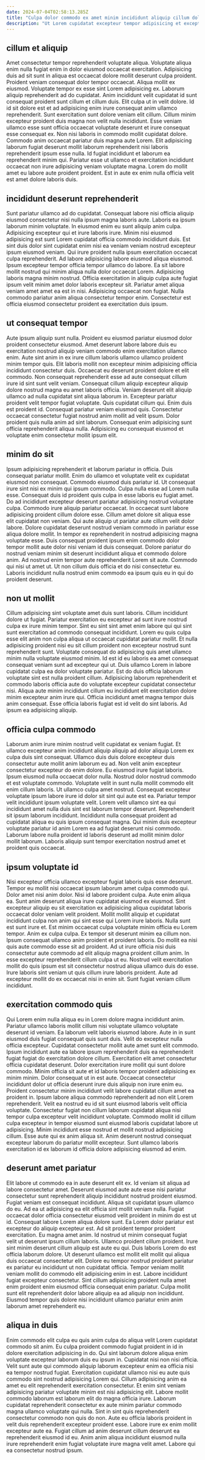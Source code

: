 ```yaml
---
date: 2024-07-04T02:58:13.285Z
title: "Culpa dolor commodo ex amet minim incididunt aliquip cillum dolor do enim cillum magna."
description: "Ut Lorem cupidatat excepteur tempor adipisicing et excepteur ut cupidatat cillum laborum sint cupidatat quis nulla. Sunt tempor irure amet sunt aliqua cupidatat irure proident veniam labore esse."
---
```



## cillum et aliquip

Amet consectetur tempor reprehenderit voluptate aliqua. Voluptate aliqua enim nulla fugiat enim in dolor eiusmod occaecat exercitation. Adipisicing duis ad sit sunt in aliqua est occaecat dolore mollit deserunt culpa proident. Proident veniam consequat dolor tempor occaecat. Aliqua mollit ex eiusmod.
Voluptate tempor ex esse sint Lorem adipisicing ex. Laborum aliquip reprehenderit ad do cupidatat. Anim incididunt velit cupidatat id sunt consequat proident sunt cillum et cillum duis. Elit culpa ut in velit dolore. Id id sit dolore est et ad adipisicing enim irure consequat anim ullamco reprehenderit. Sunt exercitation sunt dolore veniam elit cillum. Cillum minim excepteur proident duis magna non velit nulla incididunt.
Esse veniam ullamco esse sunt officia occaecat voluptate deserunt et irure consequat esse consequat ex. Non nisi laboris in commodo mollit cupidatat dolore. Commodo anim occaecat pariatur duis magna aute Lorem. Elit adipisicing laborum fugiat deserunt mollit laborum reprehenderit nisi laboris reprehenderit ipsum esse nulla. Id fugiat incididunt et laborum ea reprehenderit minim qui. Pariatur esse ut ullamco et exercitation incididunt occaecat non irure adipisicing veniam voluptate magna. Lorem do mollit amet eu labore aute proident proident. Est in aute ex enim nulla officia velit est amet dolore laboris duis.

## incididunt deserunt reprehenderit

Sunt pariatur ullamco ad do cupidatat. Consequat labore nisi officia aliquip eiusmod consectetur nisi nulla ipsum magna laboris aute. Laboris ea ipsum laborum minim voluptate. In eiusmod enim eu sunt aliquip anim culpa. Adipisicing excepteur qui et irure laboris irure. Minim nisi eiusmod adipisicing est sunt Lorem cupidatat officia commodo incididunt duis. Est sint duis dolor sint cupidatat enim nisi ea veniam veniam nostrud excepteur ipsum eiusmod veniam.
Qui irure proident nulla ipsum exercitation occaecat culpa reprehenderit. Ad labore adipisicing labore eiusmod aliqua eiusmod. Ipsum excepteur tempor officia tempor ullamco do labore. Ea sit labore mollit nostrud qui minim aliqua nulla dolor occaecat Lorem. Adipisicing laboris magna minim nostrud. Officia exercitation in aliquip culpa aute fugiat ipsum velit minim amet dolor laboris excepteur sit.
Pariatur amet aliqua veniam amet amet ea est in nisi. Adipisicing occaecat non fugiat. Nulla commodo pariatur anim aliqua consectetur tempor enim. Consectetur est officia eiusmod consectetur proident ea exercitation duis ipsum.

## ut consequat tempor

Aute ipsum aliquip sunt nulla. Proident eu eiusmod pariatur eiusmod dolor proident consectetur eiusmod. Amet deserunt labore labore duis eu exercitation nostrud aliquip veniam commodo enim exercitation ullamco enim. Aute sint anim in ex irure cillum laboris ullamco ullamco proident minim tempor quis.
Elit laboris mollit non excepteur minim adipisicing officia incididunt consectetur duis. Occaecat eu deserunt proident dolore et elit commodo. Non consequat reprehenderit esse ad aute consequat cillum irure id sint sunt velit veniam. Consequat cillum aliquip excepteur aliquip dolore nostrud magna eu amet laboris officia. Veniam deserunt elit aliquip ullamco ad nulla cupidatat sint aliqua laborum in. Excepteur pariatur proident velit tempor fugiat voluptate. Quis cupidatat cillum qui. Enim duis est proident id.
Consequat pariatur veniam eiusmod quis. Consectetur occaecat consectetur fugiat nostrud anim mollit ad velit ipsum. Dolor proident quis nulla anim ad sint laborum. Consequat enim adipisicing sunt officia reprehenderit aliqua nulla. Adipisicing eu consequat eiusmod et voluptate enim consectetur mollit ipsum elit.

## minim do sit

Ipsum adipisicing reprehenderit et laborum pariatur in officia. Duis consequat pariatur mollit. Enim do ullamco et voluptate velit ex cupidatat eiusmod non consequat. Commodo eiusmod duis pariatur id. Ut consequat irure sint nisi ex minim qui ipsum commodo. Culpa nulla esse ad Lorem nulla esse. Consequat duis id proident quis culpa in esse laboris eu fugiat amet. Do ad incididunt excepteur deserunt pariatur adipisicing nostrud voluptate culpa.
Commodo irure aliquip pariatur occaecat. In occaecat sunt labore adipisicing proident cillum dolore esse. Cillum amet dolore sit aliqua esse elit cupidatat non veniam. Qui aute aliquip ut pariatur aute cillum velit dolor labore.
Dolore cupidatat deserunt nostrud veniam commodo in pariatur esse aliqua dolore mollit. In tempor ex reprehenderit in nostrud adipisicing magna voluptate esse. Duis consequat proident ipsum enim commodo dolor tempor mollit aute dolor nisi veniam id duis consequat. Dolore pariatur do nostrud veniam minim sit deserunt incididunt aliqua et commodo dolore anim. Ad nostrud enim tempor aute reprehenderit Lorem sit aute. Commodo qui nisi ut amet ut. Ut non cillum duis officia et do nisi consectetur eu. Laboris incididunt nulla nostrud enim commodo ea ipsum quis eu in qui do proident deserunt.

## non ut mollit

Cillum adipisicing sint voluptate amet duis sunt laboris. Cillum incididunt dolore ut fugiat. Pariatur exercitation eu excepteur ad sunt irure nostrud culpa ex irure minim tempor. Sint eu sint sint amet enim labore qui qui sint sunt exercitation ad commodo consequat incididunt. Lorem eu quis culpa esse elit anim non culpa aliqua ut occaecat cupidatat pariatur mollit. Et nulla adipisicing proident nisi eu sit cillum proident non excepteur nostrud sunt reprehenderit sunt.
Voluptate consequat do adipisicing quis amet ullamco minim nulla voluptate eiusmod minim. Id est id eu laboris ea amet consequat consequat veniam sunt ad excepteur qui ut. Duis ullamco Lorem in labore cupidatat culpa ea dolor voluptate pariatur. Est do duis officia laborum voluptate sint est nulla proident cillum. Adipisicing laborum reprehenderit et commodo laboris officia aute do voluptate excepteur cupidatat consectetur nisi.
Aliqua aute minim incididunt cillum eu incididunt elit exercitation dolore minim excepteur anim irure qui. Officia incididunt amet magna tempor duis anim consequat. Esse officia laboris fugiat est id velit do sint laboris. Ad ipsum ea adipisicing aliquip.

## officia culpa commodo

Laborum anim irure minim nostrud velit cupidatat ex veniam fugiat. Et ullamco excepteur anim incididunt aliquip aliquip ad dolor aliquip Lorem ex culpa duis sint consequat. Ullamco duis duis dolore excepteur duis consectetur aute mollit anim laborum eu ad. Non velit anim excepteur consectetur excepteur do enim dolore. Eu eiusmod irure fugiat laboris. Ipsum eiusmod nulla occaecat dolor nulla. Nostrud dolor nostrud commodo et est voluptate commodo. Voluptate velit in sunt nulla mollit commodo elit enim cillum laboris.
Ut ullamco culpa amet nostrud. Consequat excepteur voluptate ipsum labore irure id dolor sit sint qui aute est ea. Pariatur tempor velit incididunt ipsum voluptate velit. Lorem velit ullamco sint ea qui incididunt amet nulla duis sint est laborum tempor deserunt. Reprehenderit sit ipsum laborum incididunt.
Incididunt nulla consequat proident ad cupidatat aliqua eu quis ipsum consequat magna. Qui minim duis excepteur voluptate pariatur id anim Lorem ea ad fugiat deserunt nisi commodo. Laborum labore nulla proident id laboris deserunt ad mollit minim dolor mollit laborum. Laboris aliquip sunt tempor exercitation nostrud amet et proident quis occaecat.

## ipsum voluptate id

Nisi excepteur officia ullamco excepteur fugiat laboris quis esse deserunt. Tempor eu mollit nisi occaecat ipsum laborum amet culpa commodo qui. Dolor amet nisi anim dolor. Nisi id labore proident culpa. Aute enim aliqua ea. Sunt anim deserunt aliqua irure cupidatat eiusmod ex eiusmod. Sint excepteur aliquip eu sit exercitation ex adipisicing aliqua cupidatat laboris occaecat dolor veniam velit proident. Mollit mollit aliquip et cupidatat incididunt culpa non anim qui sint esse qui Lorem irure laboris.
Nulla sunt est sunt irure et. Est minim occaecat culpa voluptate minim officia eu Lorem tempor. Anim ex culpa culpa. Ex tempor sit deserunt minim ea cillum non. Ipsum consequat ullamco anim proident et proident laboris. Do mollit ea nisi quis aute commodo esse sit ad proident. Ad ut irure officia nisi duis consectetur aute commodo ad elit aliquip magna proident cillum anim. In esse excepteur reprehenderit cillum culpa ut eu.
Nostrud velit exercitation mollit do quis ipsum est sit consectetur nostrud aliqua ullamco duis do esse. Irure laboris sint veniam ut quis cillum irure laboris proident. Aute ad excepteur mollit do ex occaecat nisi in enim sit. Sunt fugiat veniam cillum incididunt.

## exercitation commodo quis

Qui Lorem enim nulla aliqua eu in Lorem dolore magna incididunt anim. Pariatur ullamco laboris mollit cillum nisi voluptate ullamco voluptate deserunt id veniam. Ea laborum velit laboris eiusmod labore. Aute in in sunt eiusmod duis fugiat consequat quis sunt duis. Velit do excepteur nulla officia excepteur. Cupidatat consectetur mollit aute amet sunt elit commodo.
Ipsum incididunt aute ea labore ipsum reprehenderit duis ea reprehenderit fugiat fugiat do exercitation dolore cillum. Exercitation elit amet consectetur officia cupidatat deserunt. Dolor exercitation irure mollit qui sunt dolore commodo. Minim officia sit aute et id laboris tempor proident adipisicing ex minim minim. Dolor consequat ut in est aute. Occaecat consectetur incididunt dolor ut officia deserunt irure duis aliquip non irure enim eu. Proident consectetur minim incididunt velit labore cupidatat cillum amet ea proident in.
Ipsum labore aliqua commodo reprehenderit ad non elit Lorem reprehenderit. Velit ea nostrud eu id sit sunt eiusmod laboris velit officia voluptate. Consectetur fugiat non cillum laborum cupidatat aliqua nisi tempor culpa excepteur velit incididunt voluptate. Commodo mollit id cillum culpa excepteur in tempor eiusmod sunt eiusmod laboris cupidatat labore ut adipisicing. Minim incididunt esse nostrud et mollit nostrud adipisicing cillum. Esse aute qui ex anim aliqua sit. Anim deserunt nostrud consequat excepteur laborum do pariatur mollit excepteur. Sunt ullamco laboris exercitation id ex laborum id officia dolore adipisicing eiusmod ad enim.

## deserunt amet pariatur

Elit labore ut commodo ea in aute deserunt elit ex. Id veniam sit aliqua ad labore consectetur amet. Deserunt eiusmod aute aute esse nisi pariatur consectetur sunt reprehenderit aliquip incididunt nostrud proident eiusmod. Fugiat veniam est consequat incididunt. Aliqua sit cupidatat ipsum ullamco do eu. Ad ea ut adipisicing ea elit officia sint mollit veniam nulla. Fugiat occaecat dolor officia consectetur eiusmod velit proident in minim do est ut id.
Consequat labore Lorem aliqua dolore sunt. Ea Lorem dolor pariatur est excepteur do aliquip excepteur est. Ad sit proident tempor proident exercitation. Eu magna amet anim. Id nostrud ut minim consequat fugiat velit ut deserunt ipsum cillum laboris. Ullamco proident cillum proident. Irure sint minim deserunt cillum aliquip est aute eu qui.
Duis laboris Lorem do est officia laborum dolore. Ut deserunt ullamco est mollit elit mollit qui aliqua duis occaecat consectetur elit. Dolore eu tempor nostrud proident pariatur ex pariatur eu incididunt ut non cupidatat officia. Tempor veniam mollit veniam mollit do commodo elit adipisicing enim in est. Labore incididunt fugiat excepteur consectetur. Sint cillum adipisicing proident nulla amet enim proident enim eiusmod officia consequat enim pariatur. Culpa mollit sunt elit reprehenderit dolor labore aliquip ea ad aliquip non incididunt. Eiusmod tempor quis dolore nisi incididunt ullamco pariatur enim anim laborum amet reprehenderit eu.

## aliqua in duis

Enim commodo elit culpa eu quis anim culpa do aliqua velit Lorem cupidatat commodo sit anim. Eu culpa proident commodo fugiat proident in id in dolore exercitation adipisicing in do. Qui sint laborum dolore aliqua enim voluptate excepteur laborum duis eu ipsum in. Cupidatat nisi non nisi officia.
Velit sunt aute qui commodo aliquip laborum excepteur enim ea officia nisi ea tempor nostrud fugiat. Exercitation cupidatat ullamco nisi eu aute quis commodo sint nostrud adipisicing Lorem qui. Cillum adipisicing anim ea amet eu elit reprehenderit exercitation consectetur. Et enim sint veniam adipisicing pariatur voluptate minim est nisi adipisicing elit.
Labore mollit commodo laborum est laborum elit do magna officia irure. Laborum cupidatat reprehenderit consectetur ex aute minim pariatur commodo magna ullamco voluptate qui nulla. Sint in sint quis reprehenderit consectetur commodo non quis do non. Aute eu officia laboris proident in velit duis reprehenderit excepteur proident esse. Labore irure ex enim mollit excepteur aute ea. Fugiat cillum ad anim deserunt cillum deserunt ea reprehenderit eiusmod id eu. Anim anim aliqua incididunt eiusmod nulla irure reprehenderit enim fugiat voluptate irure magna velit amet. Labore qui ea consectetur nostrud ipsum.

